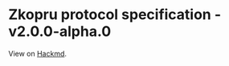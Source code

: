 # Zkopru protocol specification - v2.0.0-alpha.0

View on [Hackmd](https://hackmd.io/wnk11gjAQaObMTJ5X_QFYw?view).
